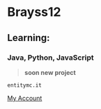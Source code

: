 # Brayss12

## Learning:
### Java, Python, JavaScript

> **soon new project**

`entitymc.it`

[My Account](https://github.com/brayszk)
